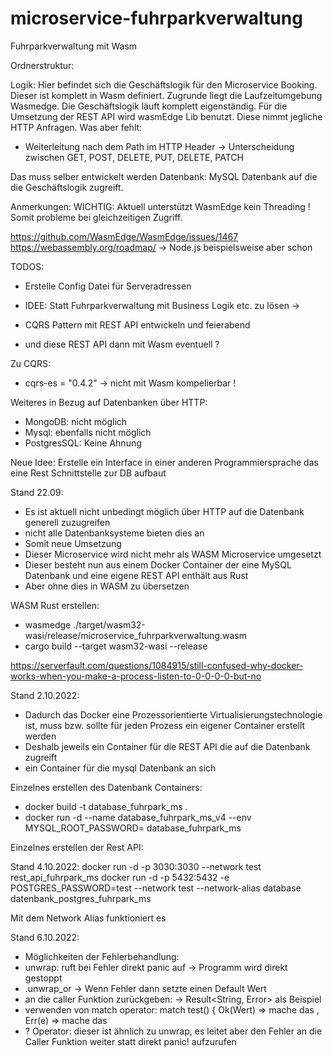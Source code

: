 # microservice-fuhrparkverwaltung
Fuhrparkverwaltung mit Wasm

Ordnerstruktur:

Logik:
Hier befindet sich die Geschäftslogik für den Microservice Booking.
Dieser ist komplett in Wasm definiert. Zugrunde liegt die Laufzeitumgebung Wasmedge.
Die Geschäftslogik läuft komplett eigenständig.
Für die Umsetzung der REST API wird wasmEdge Lib benutzt. Diese nimmt jegliche HTTP Anfragen.
Was aber fehlt:
- Weiterleitung nach dem Path im HTTP Header -> Unterscheidung zwischen GET, POST, DELETE, PUT, DELETE, PATCH

Das muss selber entwickelt werden
Datenbank:
MySQL Datenbank auf die die Geschäftslogik zugreift.


Anmerkungen:
WICHTIG: Aktuell unterstützt WasmEdge kein Threading !
Somit probleme bei gleichzeitigen Zugriff.

https://github.com/WasmEdge/WasmEdge/issues/1467
https://webassembly.org/roadmap/ -> Node.js beispielsweise aber schon

TODOS:
- Erstelle Config Datei für Serveradressen

- IDEE: Statt Fuhrparkverwaltung mit Business Logik etc. zu lösen -> 
- CQRS Pattern mit REST API entwickeln und feierabend
- und diese REST API dann mit Wasm eventuell ? 

Zu CQRS:
- cqrs-es = "0.4.2" -> nicht mit Wasm kompelierbar !

Weiteres in Bezug auf Datenbanken über HTTP:
- MongoDB: nicht möglich 
- Mysql: ebenfalls nicht möglich 
- PostgresSQL: Keine Ahnung

Neue Idee: Erstelle ein Interface in einer anderen Programmiersprache das eine Rest Schnittstelle zur DB aufbaut

Stand 22.09:
- Es ist aktuell nicht unbedingt möglich über HTTP auf die Datenbank generell zuzugreifen
- nicht alle Datenbanksysteme bieten dies an 
- Somit neue Umsetzung
- Dieser Microservice wird nicht mehr als WASM Microservice umgesetzt
- Dieser besteht nun aus einem Docker Container der eine MySQL Datenbank und eine eigene REST API enthält aus Rust
- Aber ohne dies in WASM zu übersetzen

WASM Rust erstellen:
- wasmedge ./target/wasm32-wasi/release/microservice_fuhrparkverwaltung.wasm
- cargo build --target wasm32-wasi --release

https://serverfault.com/questions/1084915/still-confused-why-docker-works-when-you-make-a-process-listen-to-0-0-0-0-but-no


Stand 2.10.2022:
- Dadurch das Docker eine Prozessorientierte Virtualisierungstechnologie ist, muss bzw. sollte für jeden Prozess ein eigener Container erstellt werden
- Deshalb jeweils ein Container für die REST API die auf die Datenbank zugreift
- ein Container für die mysql Datenbank an sich

Einzelnes erstellen des Datenbank Containers:
- docker build -t database_fuhrpark_ms .
- docker run -d --name database_fuhrpark_ms_v4 --env MYSQL_ROOT_PASSWORD= database_fuhrpark_ms

Einzelnes erstellen der Rest API:


Stand 4.10.2022:
docker run -d -p 3030:3030 --network test  rest_api_fuhrpark_ms
docker run -d -p 5432:5432 -e POSTGRES_PASSWORD=test --network test --network-alias database  datenbank_postgres_fuhrpark_ms

Mit dem Network Alias funktioniert es 

Stand 6.10.2022:
- Möglichkeiten der Fehlerbehandlung:
- unwrap: ruft bei Fehler direkt panic auf -> Programm wird direkt gestoppt
- .unwrap_or -> Wenn Fehler dann setzte einen Default Wert
- an die caller Funktion zurückgeben: -> Result<String, Error> als Beispiel
- verwenden von match operator: match test() { Ok(Wert) => mache das , Err(e) => mache das
- ? Operator: dieser ist ähnlich zu unwrap, es leitet aber den Fehler an die Caller Funktion weiter statt direkt panic! aufzurufen




